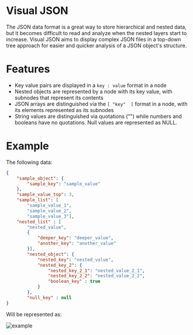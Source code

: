 # Visual JSON
The JSON data format is a great way to store hierarchical and nested data, but it becomes difficult to read and analyze when the nested layers start to increase. Visual JSON aims to display complex JSON files in a top-down tree approach for easier and quicker analysis of a JSON object's structure.

# Features
- Key value pairs are displayed in a `key : value` format in a node
- Nested objects are represented by a node with its key value, with subnodes that represent its contents
- JSON arrays are distinguished via the `[ "key"  ]` format in a node, with its elements represented as its subnodes
- String values are distinguished via quotations ("") while numbers and booleans have no quotations. Null values are represented as NULL.

# Example

The following data:
```JSON
{
	"sample_object": {
		"sample_key": "sample_value"
	},
	"sample_value_top": 3,
	"sample_list": [
		"sample_value_1",
		"sample_value_2",
		"sample_value_3"],
	"nested_list" : [
		"nested_value",
		{
			"deeper_key": "deeper_value",
			"another_key": "another_value"
		}],
		"nested_object": {
			"nested_key": "nested_value",
			"nested_key_2": {
				"nested_key_2_1": "nested_value_2_1",
				"nested_key_2_2": "nested_value_2_2",
				"boolean_key" : true
			}
		}, 
		"null_key" : null
}

```

Will be represented as:

![example](https://user-images.githubusercontent.com/76023265/222946209-f50c7d39-4bbd-4852-a5ce-c5e6d4880938.png)

